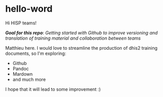 # hello-word

Hi HISP teams!


***Goal for this repo***: *Getting started with Github to improve versioning and translation of training material and collaboration between teams*

Matthieu here. I would love to streamline the production of dhis2 training documents, so I'm exploring:

* Github
* Pandoc
* Mardown
* and much more

I hope that it will lead to some improvement :)
